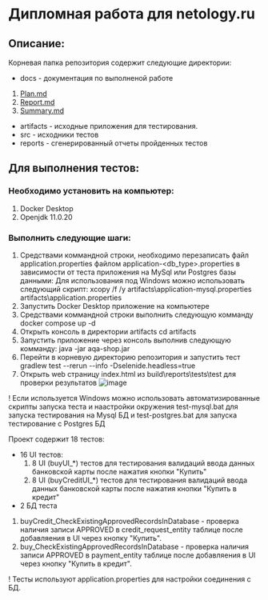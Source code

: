 # Дипломная работа для netology.ru

## Описание:
Корневая папка репозитория содержит следующие директории: 
- docs - документация по выполненой работе
1. [Plan.md]([docs/Plan.md])
2. [Report.md](docs/Report.md)
3. [Summary.md](docs/Summary.md)
- artifacts - исходные приложения для тестирования.
- src - исходники тестов
- reports - сгенерированный отчеты пройденных тестов
    
## Для выполнения тестов:

### Необходимо установить на компьютер:
  1. Docker Desktop
  2. Openjdk 11.0.20

### Выполнить следующие шаги:
  1. Средствами коммандной строки, необходимо перезаписать файл application.properties файлом application-<db_type>.properties в зависимости от теста приложения на MySql или Postgres базы данными:
  Для использования под Windows можно использовать следующий скрипт:
  xcopy /f /y artifacts\application-mysql.properties artifacts\application.properties
  2. Запустить Docker Desktop приложение на компьютере
  3. Средствами коммандной строки выполнить следующую комманду
     docker compose up -d
  4. Открыть консоль в директории artifacts
     cd artifacts
  5. Запустить приложение через консоль выполнив следующую комманду:
    java -jar aqa-shop.jar
  6. Перейти в корневую директорию репозитория и запустить тест
    gradlew test --rerun --info -Dselenide.headless=true
  7. Открыть web страницу index.html из build\reports\tests\test для проверки результатов
     ![image](https://github.com/n1ska/diploma/assets/130662674/10fd2bcf-62cd-40cb-b7da-20f5c4b81449)
   
! Если используется Windows можно использовать автоматизированные скрипты запуска теста и наастройки окружения
test-mysql.bat для запуска тестирования на Mysql БД и test-postgres.bat для запуска тестирование c Postgres БД

  Проект содержит 18 тестов:
  
- 16 UI тестов:
  1. 8 UI (buyUI_*) тестов для тестирования валидаций ввода данных банковской карты после нажатия кнопки "Купить"
  2. 8 UI (buyCreditUI_*) тестов для тестирования валидаций ввода данных банковской карты после нажатия кнопки "Купить в кредит"
 - 2 БД теста 
  1. buyCredit_CheckExistingApprovedRecordsInDatabase - проверка наличия записи APPROVED в credit_request_entity таблице после добавляения в UI через кнопку "Купить".
 2. buy_CheckExistingApprovedRecordsInDatabase - проверка наличия записи APPROVED в payment_entity таблице после добавляения в UI через кнопку "Купить в кредит".

! Тесты используют application.properties для настройки соединения с БД.
